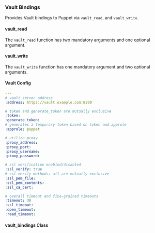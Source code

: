 ### Vault Bindings

Provides Vault bindings to Puppet via `vault_read`, and `vault_write`.

#### vault_read

The `vault_read` function has two mandatory arguments and one optional argument.

#### vault_write

The `vault_write` function has one mandatory argument and two optional arguments.

#### Vault Config

```yaml
---
# vault server address
:address: https://vault.example.com:8200

# token and generate_token are mutually exclusive
:token:
:generate_token:
# generates a temporary token based on token and approle
:approle: puppet

# utilize proxy
:proxy_address:
:proxy_port:
:proxy_username:
:proxy_password:

# ssl verification enabled/disabled
:ssl_verify: true
# ssl verify methods; all are mutually exclusive
:ssl_pem_file:
:ssl_pem_contents:
:ssl_ca_cert:

# overall timeout and fine-grained timeouts
:timeout: 30
:ssl_timeout:
:open_timeout:
:read_timeout:
```

#### vault_bindings Class
